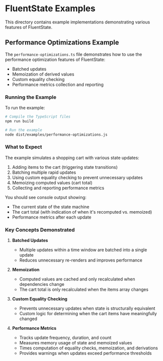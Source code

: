 # FluentState Examples

This directory contains example implementations demonstrating various features of FluentState.

## Performance Optimizations Example

The `performance-optimizations.ts` file demonstrates how to use the performance optimization features of FluentState:

- Batched updates
- Memoization of derived values
- Custom equality checking
- Performance metrics collection and reporting

### Running the Example

To run the example:

```bash
# Compile the TypeScript files
npm run build

# Run the example
node dist/examples/performance-optimizations.js
```

### What to Expect

The example simulates a shopping cart with various state updates:

1. Adding items to the cart (triggering state transitions)
2. Batching multiple rapid updates
3. Using custom equality checking to prevent unnecessary updates
4. Memoizing computed values (cart total)
5. Collecting and reporting performance metrics

You should see console output showing:
- The current state of the state machine
- The cart total (with indication of when it's recomputed vs. memoized)
- Performance metrics after each update

### Key Concepts Demonstrated

1. **Batched Updates**
   - Multiple updates within a time window are batched into a single update
   - Reduces unnecessary re-renders and improves performance

2. **Memoization**
   - Computed values are cached and only recalculated when dependencies change
   - The cart total is only recalculated when the items array changes

3. **Custom Equality Checking**
   - Prevents unnecessary updates when state is structurally equivalent
   - Custom logic for determining when the cart items have meaningfully changed

4. **Performance Metrics**
   - Tracks update frequency, duration, and count
   - Measures memory usage of state and memoized values
   - Times computation of equality checks, memoization, and derivations
   - Provides warnings when updates exceed performance thresholds 